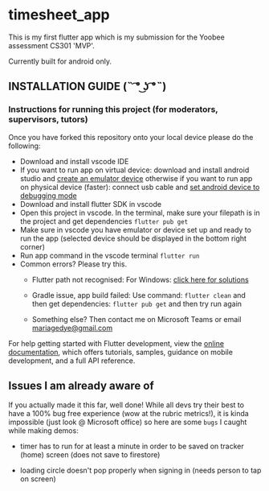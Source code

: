 # timesheet_app

This is my first flutter app which is my submission for the Yoobee assessment CS301 'MVP'.

Currently built for android only.

## INSTALLATION GUIDE   (˵ ͡° ͜ʖ ͡°˵)

### Instructions for running this project (for moderators, supervisors, tutors)
Once you have forked this repository onto your local device please do the following:

* Download and install vscode IDE
* If you want to run app on virtual device: download and install android studio and [create an emulator device](https://youtu.be/q-3r85fl-g4?si=4ozX1hdjAkgHQuE3) otherwise if you want to run app on physical device (faster): connect usb cable and [set android device to debugging mode](https://youtu.be/aohkII1C4JY?si=33vqM9sMLxwOu0GS) 
* Download and install flutter SDK in vscode
* Open this project in vscode. In the terminal, make sure your filepath is in the project and get dependencies `flutter pub get`
* Make sure in vscode you have emulator or device set up and ready to run the app (selected device should be displayed in the bottom right corner)
* Run app command in the vscode terminal  `flutter run`
* Common errors? Please try this.
    * Flutter path not recognised: For Windows: [click here for solutions](https://www.google.com/search?q=how+to+edit+the+system+environment+variables+simple&sca_esv=580628691&rlz=1C1JZAP_enNZ1000NZ1000&sxsrf=AM9HkKnGT-jG6tdhF1fNvlqzhJoOPKjaKg%3A1699482481740&ei=cQtMZfjbLJmWnesP0YOKsAI&ved=0ahUKEwi42IDNubWCAxUZS2cHHdGBAiYQ4dUDCBA&uact=5&oq=how+to+edit+the+system+environment+variables+simple&gs_lp=Egxnd3Mtd2l6LXNlcnAiM2hvdyB0byBlZGl0IHRoZSBzeXN0ZW0gZW52aXJvbm1lbnQgdmFyaWFibGVzIHNpbXBsZTIFECEYoAEyBRAhGKABMgQQIRgVSNwLUPQCWJUIcAF4AZABAJgB4QGgAYULqgEFMC40LjO4AQPIAQD4AQHCAgoQABhHGNYEGLADwgIGEAAYFhgewgIIEAAYigUYhgPCAggQIRgWGB4YHcICBxAhGKABGAriAwQYACBBiAYBkAYI&sclient=gws-wiz-serp)

    * Gradle issue, app build failed: Use command: `flutter clean` and then get dependencies: `flutter pub get` and then try run again

    * Something else? Then contact me on Microsoft Teams or email mariagedye@gmail.com 


For help getting started with Flutter development, view the
[online documentation](https://docs.flutter.dev/), which offers tutorials,
samples, guidance on mobile development, and a full API reference.


## Issues I am already aware of

If you actually made it this far, well done! While all devs try their best to have
a 100% bug free experience (wow at the rubric metrics!), it is kinda impossible (just look @ Microsoft office) so here are some `bugs` I caught while making demos:


*  timer has to run for at least a minute in order to be saved on tracker (home) screen (does not save to firestore)

*  loading circle doesn't pop properly when signing in (needs person to tap on screen)



